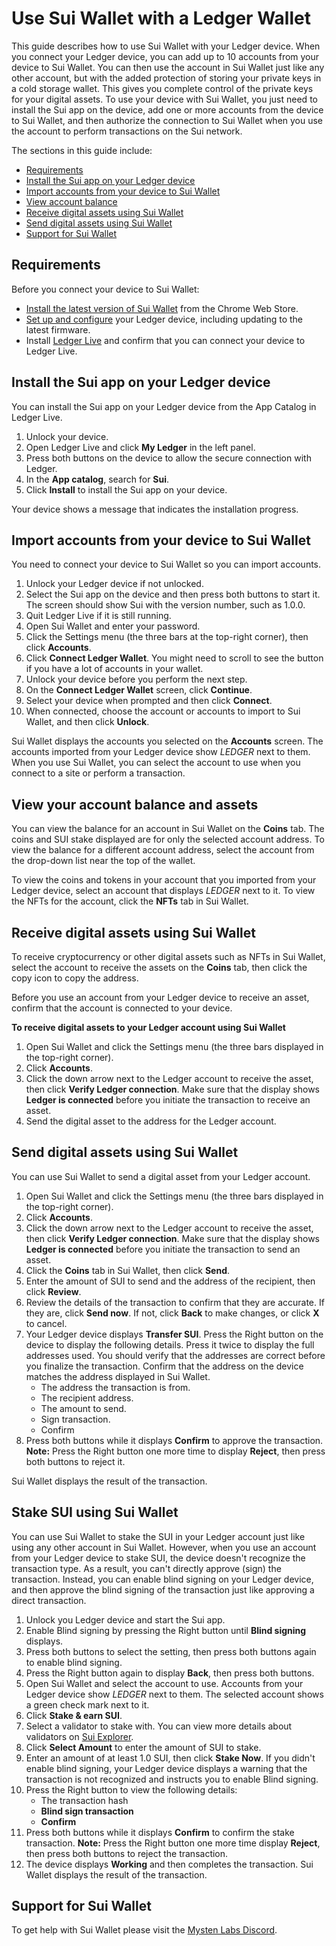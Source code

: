 
# Use Sui Wallet with a Ledger Wallet

This guide describes how to use Sui Wallet with your Ledger device. When you connect your Ledger device, you can add up to 10 accounts from your device to Sui Wallet. You can then use the account in Sui Wallet just like any other account, but with the added protection of storing your private keys in a cold storage wallet. This gives you complete control of the private keys for your digital assets. To use your device with Sui Wallet, you just need to install the Sui app on the device, add one or more accounts from the device to Sui Wallet, and then authorize the connection to Sui Wallet when you use the account to perform transactions on the Sui network.

The sections in this guide include:
* [Requirements](#requirements)
* [Install the Sui app on your Ledger device](#install-the-sui-app-on-your-ledger-device)
* [Import accounts from your device to Sui Wallet](#import-accounts-from-your-device-to-sui-wallet)
* [View account balance](#view-your-account-balance-and-assets)
* [Receive digital assets using Sui Wallet](#receive-digital-assets-using-sui-wallet)
* [Send digital assets using Sui Wallet](#send-digital-assets-using-sui-wallet)
* [Support for Sui Wallet](#support-for-sui-wallet)

## Requirements

Before you connect your device to Sui Wallet:
* [Install the latest version of Sui Wallet](https://docs.sui.io/devnet/explore/wallet-browser#install-the-sui-wallet-browser-extension) from the Chrome Web Store.
* [Set up and configure](https://support.ledger.com/hc/en-us/sections/4404369606801-Getting-Started?docs=true) your Ledger device, including updating to the latest firmware.
* Install [Ledger Live](https://www.ledger.com/ledger-live) and confirm that you can connect your device to Ledger Live.

## Install the Sui app on your Ledger device

You can install the Sui app on your Ledger device from the App Catalog in Ledger Live.

1. Unlock your device.
1. Open Ledger Live and click **My Ledger** in the left panel.
1. Press both buttons on the device to allow the secure connection with Ledger.
1. In the **App catalog**, search for **Sui**.
1. Click **Install** to install the Sui app on your device.

Your device shows a message that indicates the installation progress.
 
## Import accounts from your device to Sui Wallet

You need to connect your device to Sui Wallet so you can import accounts.

1. Unlock your Ledger device if not unlocked.
1. Select the Sui app on the device and then press both buttons to start it. The screen should show Sui with the version number, such as 1.0.0.
1. Quit Ledger Live if it is still running.
1. Open Sui Wallet and enter your password.
1. Click the Settings menu (the three bars at the top-right corner), then click **Accounts**.
1. Click **Connect Ledger Wallet**.
   You might need to scroll to see the button if you have a lot of accounts in your wallet.
1. Unlock your device before you perform the next step.
1. On the **Connect Ledger Wallet** screen, click **Continue**.
1. Select your device when prompted and then click **Connect**.
1. When connected, choose the account or accounts to import to Sui Wallet, and then click **Unlock**.

Sui Wallet displays the accounts you selected on the **Accounts** screen. The accounts imported from your Ledger device show *LEDGER* next to them. When you use Sui Wallet, you can select the account to use when you connect to a site or perform a transaction.

##  View your account balance and assets

You can view the balance for an account in Sui Wallet on the **Coins** tab. The coins and SUI stake displayed are for only the selected account address. To view the balance for a different account address, select the account from the drop-down list near the top of the wallet.

To view the coins and tokens in your account that you imported from your Ledger device, select an account that displays *LEDGER* next to it. To view the NFTs for the account, click the **NFTs** tab in Sui Wallet.

## Receive digital assets using Sui Wallet

To receive cryptocurrency or other digital assets such as NFTs in Sui Wallet, select the account to receive the assets on the **Coins** tab, then click the copy icon to copy the address.

Before you use an account from your Ledger device to receive an asset, confirm that the account is connected to your device.

**To receive digital assets to your Ledger account using Sui Wallet** 
1. Open Sui Wallet and click the Settings menu (the three bars displayed in the top-right corner).
1. Click **Accounts**.
1. Click the down arrow next to the Ledger account to receive the asset, then click **Verify Ledger connection**. Make sure that the display shows **Ledger is connected** before you initiate the transaction to receive an asset.
1. Send the digital asset to the address for the Ledger account.

## Send digital assets using Sui Wallet

You can use Sui Wallet to send a digital asset from your Ledger account.

1. Open Sui Wallet and click the Settings menu (the three bars displayed in the top-right corner).
1. Click **Accounts**.
1. Click the down arrow next to the Ledger account to receive the asset, then click **Verify Ledger connection**. Make sure that the display shows **Ledger is connected** before you initiate the transaction to send an asset.
1. Click the **Coins** tab in Sui Wallet, then click **Send**.
1. Enter the amount of SUI to send and the address of the recipient, then click **Review**.
1. Review the details of the transaction to confirm that they are accurate. If they are, click **Send now**. If not, click **Back** to make changes, or click **X** to cancel.
1. Your Ledger device displays **Transfer SUI**. Press the Right button on the device to display the following details. Press it twice to display the full addresses used. You should verify that the addresses are correct before you finalize the transaction. Confirm that the address on the device matches the address displayed in Sui Wallet.
   * The address the transaction is from.
   * The recipient address.
   * The amount to send.
   * Sign transaction.
   * Confirm
1. Press both buttons while it displays **Confirm** to approve the transaction.
   **Note:** Press the Right button one more time to display **Reject**, then press both buttons to reject it.

Sui Wallet displays the result of the transaction.

## Stake SUI using Sui Wallet

You can use Sui Wallet to stake the SUI in your Ledger account just like using any other account in Sui Wallet. However, when you use an account from your Ledger device to stake SUI, the device doesn't recognize the transaction type. As a result, you can't directly approve (sign) the transaction. Instead, you can enable blind signing on your Ledger device, and then approve the blind signing of the transaction just like approving a direct transaction.

1. Unlock you Ledger device and start the Sui app.
1. Enable Blind signing by pressing the Right button until **Blind signing** displays.
1. Press both buttons to select the setting, then press both buttons again to enable blind signing.
1. Press the Right button again to display **Back**, then press both buttons.
1. Open Sui Wallet and select the account to use. Accounts from your Ledger device show _LEDGER_ next to them. The selected account shows a green check mark next to it.
1. Click **Stake & earn SUI**.
1. Select a validator to stake with. You can view more details about validators on [Sui Explorer](https://explorer.sui.io/validators). 
1. Click **Select Amount** to enter the amount of SUI to stake.
1. Enter an amount of at least 1.0 SUI, then click **Stake Now**.
   If you didn't enable blind signing, your Ledger device displays a warning that the transaction is not recognized and instructs you to enable Blind signing. 
1. Press the Right button to view the following details:
   * The transaction hash
   * **Blind sign transaction**
   * **Confirm**
1. Press both buttons while it displays **Confirm** to confirm the stake transaction.
   **Note:** Press the Right button one more time display **Reject**, then press both buttons to reject the transaction.
1. The device displays **Working** and then completes the transaction. Sui Wallet displays the result of the transaction.

## Support for Sui Wallet

To get help with Sui Wallet please visit the [Mysten Labs Discord](https://discord.gg/mysten).
